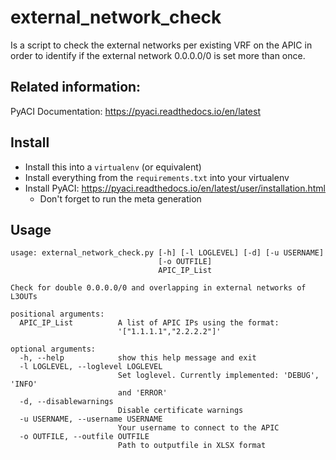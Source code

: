 # external_network_check

Is a script to check the external networks per existing VRF on the APIC in order
to identify if the external network 0.0.0.0/0 is set more than once.

## Related information:

PyACI Documentation: https://pyaci.readthedocs.io/en/latest

## Install

- Install this into a `virtualenv` (or equivalent)
- Install everything from the `requirements.txt` into your virtualenv
- Install PyACI: https://pyaci.readthedocs.io/en/latest/user/installation.html
  - Don't forget to run the meta generation

## Usage

```
usage: external_network_check.py [-h] [-l LOGLEVEL] [-d] [-u USERNAME]
                                 [-o OUTFILE]
                                 APIC_IP_List

Check for double 0.0.0.0/0 and overlapping in external networks of L3OUTs

positional arguments:
  APIC_IP_List          A list of APIC IPs using the format:
                        '["1.1.1.1","2.2.2.2"]'

optional arguments:
  -h, --help            show this help message and exit
  -l LOGLEVEL, --loglevel LOGLEVEL
                        Set loglevel. Currently implemented: 'DEBUG', 'INFO'
                        and 'ERROR'
  -d, --disablewarnings
                        Disable certificate warnings
  -u USERNAME, --username USERNAME
                        Your username to connect to the APIC
  -o OUTFILE, --outfile OUTFILE
                        Path to outputfile in XLSX format
```
